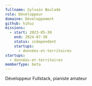 ```yaml
---
fullname: Sylvain Boulade
role: Développeur
domaine: Développement
github: hihuz
missions:
  - start: 2023-05-30
    end: 2024-07-30
    status: independent
    startups:
      - données-et-territoires
startups:
  - données-et-territoires
memberType: beta
---
```

Développeur Fullstack, pianiste amateur